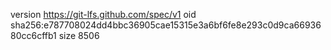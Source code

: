 version https://git-lfs.github.com/spec/v1
oid sha256:e787708024dd4bbc36905cae15315e3a6bf6fe8e293c0d9ca6693680cc6cffb1
size 8506
